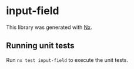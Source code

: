 # input-field

This library was generated with [Nx](https://nx.dev).

## Running unit tests

Run `nx test input-field` to execute the unit tests.
